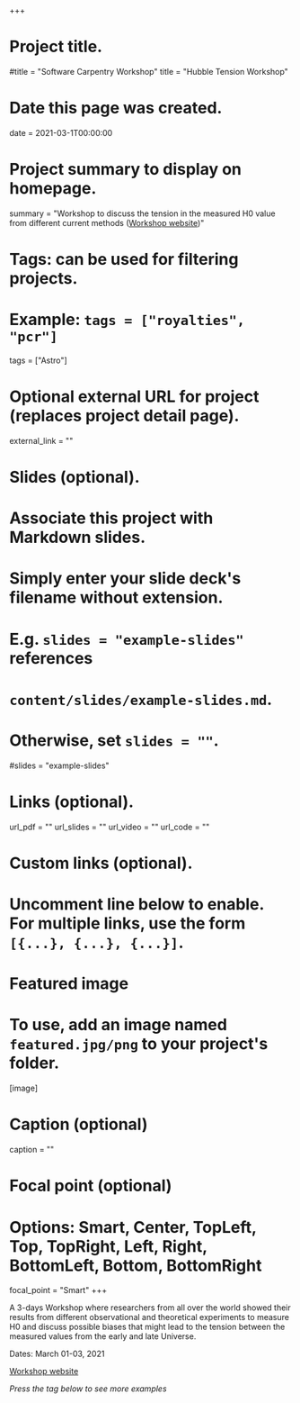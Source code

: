 +++
# Project title.
#title = "Software Carpentry Workshop"
title = "Hubble Tension Workshop"

# Date this page was created.
date = 2021-03-1T00:00:00

# Project summary to display on homepage.
summary = "Workshop to discuss the tension in the measured H0 value from different current methods ([Workshop website](https://sites.google.com/view/a-hubble-tension-headache/home?authuser=0))"

# Tags: can be used for filtering projects.
# Example: `tags = ["royalties", "pcr"]`
tags = ["Astro"]

# Optional external URL for project (replaces project detail page).
external_link = ""

# Slides (optional).
#   Associate this project with Markdown slides.
#   Simply enter your slide deck's filename without extension.
#   E.g. `slides = "example-slides"` references 
#   `content/slides/example-slides.md`.
#   Otherwise, set `slides = ""`.
#slides = "example-slides"

# Links (optional).
url_pdf = ""
url_slides = ""
url_video = ""
url_code = ""

# Custom links (optional).
#   Uncomment line below to enable. For multiple links, use the form `[{...}, {...}, {...}]`.


# Featured image
# To use, add an image named `featured.jpg/png` to your project's folder. 
[image]
  # Caption (optional)
  caption = ""
  
  # Focal point (optional)
  # Options: Smart, Center, TopLeft, Top, TopRight, Left, Right, BottomLeft, Bottom, BottomRight
  focal_point = "Smart"
+++

A 3-days Workshop where researchers from all over the world showed their results from different observational and theoretical experiments to measure H0 and discuss possible biases that might lead to the tension between the measured values from the early and late Universe.

Dates: March 01-03, 2021

[Workshop website](https://sites.google.com/view/a-hubble-tension-headache/home?authuser=0)

_Press the tag below to see more examples_
